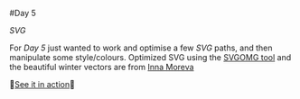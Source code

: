#Day 5

*SVG*

For *Day 5* just wanted to work and optimise a few *SVG* paths, and then manipulate some style/colours. Optimized SVG using the [SVGOMG tool](https://jakearchibald.github.io/svgomg/) and the beautiful winter vectors are from [Inna Moreva](https://creativemarket.com/InnaMoreva/418475-24-vector-linear-Winter-Time-icons)

:christmas_tree:[See it in action](http://monicams.github.io/before-xmas/day5/):christmas_tree: